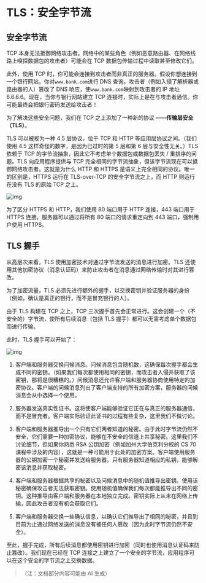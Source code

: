 # TLS：安全字节流

## 安全字节流

TCP 本身无法抵御网络攻击者。网络中的某些角色（例如恶意路由器、在网络线路上嗅探数据包的攻击者）可能会在 TCP 数据包传输过程中读取甚至修改它们。

此外，使用 TCP 时，你可能会连接到攻击者而非真正的服务器。假设你想连接到一个银行网站，你对`www.bank.com`进行 DNS 查询。攻击者（例如入侵了解析器或路由器的人）篡改了 DNS 响应，使`www.bank.com`映射到攻击者的 IP 地址 6.6.6.6。现在，当你与银行网站建立 TCP 连接时，实际上是在与攻击者通信。你可能最终会把银行密码发送给攻击者！

为了解决这些安全问题，我们在 TCP 之上添加了一种新的协议 ——**传输层安全（TLS）**。

TLS 可以被视为一种 4.5 层协议，位于 TCP 和 HTTP 等应用层协议之间。（我们使用 4.5 这样奇怪的数字，是因为已过时的第 5 层和第 6 层与安全性无关。）TLS 依赖于 TCP 的字节流抽象，因此它不考虑单个数据包或数据包丢失 / 重排序的问题。TLS 向应用程序提供与 TCP 完全相同的字节流抽象，但该字节流现在可以抵御网络攻击者。这就是为什么 HTTP 和 HTTPS 是语义上完全相同的协议。唯一的区别是，HTTPS 运行在 TLS-over-TCP 的安全字节流之上，而 HTTP 则运行在没有 TLS 的原始 TCP 之上。



![img](https://textbook.cs168.io/assets/end-to-end/5-072-layer45.png)

为了区分 HTTPS 和 HTTP，我们使用 80 端口用于 HTTP 连接，443 端口用于 HTTPS 连接。服务器可以通过将所有 80 端口的请求重定向到 443 端口，强制用户使用 HTTPS。

## TLS 握手

从高层次来看，TLS 使用加密技术对通过字节流发送的消息进行加密。TLS 还使用其他加密协议（消息认证码）来防止攻击者在消息通过网络传输时对其进行篡改。

为了加密流量，TLS 必须先进行额外的握手，以交换密钥并验证服务器的身份（例如，确认是真正的银行，而不是冒充银行的人）。

由于 TLS 构建在 TCP 之上，TCP 三次握手首先会正常进行。这会创建一个（不安全的）字节流，使所有后续消息（包括 TLS 握手）都可以无需考虑单个数据包而进行传输。

此时，TLS 握手可以开始了：



![img](https://textbook.cs168.io/assets/end-to-end/5-073-tls-handshake.png)



1.  客户端和服务器交换问候消息。问候消息包含随机数，这确保每次握手都会生成不同的密钥。（如果我们每次都使用相同的密钥，而攻击者入侵并获取了该密钥，那将是很糟糕的。）问候消息还允许客户端和服务器协商使用特定的加密协议。客户端的问候消息列出了客户端支持的所有加密方案，服务器的问候消息会从中选择一个使用。

2.  服务器发送真实性证书。这将使客户端能够验证它正在与真正的服务器通信，而不是冒充者。客户端实际验证此证书的过程有些复杂，这里我们不做讨论。

3.  客户端和服务器推导出一个只有它们两者知道的秘密。由于此时字节流仍然不安全，它们需要一种加密协议，能够在不安全的信道上共享秘密。这里我们不讨论细节，但如果你熟悉 RSA 公钥加密（例如加州大学伯克利分校的 CS 70 课程中涉及的内容），这就是一种可能用于此处的加密方案。客户端使用服务器的公钥加密一个秘密并发送给服务器。只有服务器知道相应的私钥，能够解密该消息并获取秘密。

4.  客户端和服务器根据共享的秘密以及问候消息中的随机值推导出密钥。使用该秘密确保攻击者无法获取密钥。使用随机值确保我们每次都能推导出不同的密钥。这种推导由客户端和服务器在本地独立完成。密钥实际上从未在网络上传输，因此攻击者没有机会获取它们。

5.  客户端和服务器交换一些确认信息，以确认它们推导出了相同的秘密，并且到目前为止通过网络发送的消息没有被任何人篡改（因为此时字节流仍然不安全）。

至此，握手完成，所有后续消息都使用密钥进行加密（同时也使用消息认证码来防止篡改）。我们现在已经在 TCP 连接之上建立了一个安全的字节流，应用程序可以在这个安全的字节流之上交换数据。

> （注：文档部分内容可能由 AI 生成）